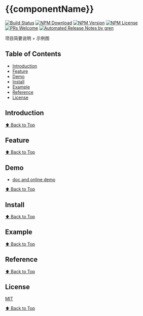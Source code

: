 # {{componentName}}

[![Build Status](https://travis-ci.com/{{ownerName}}/{{componentName}}.svg?branch=master)](https://travis-ci.com/{{ownerName}}/{{componentName}})
[![NPM Download](https://img.shields.io/npm/dm/@{{ownerNameLowerCase}}/{{componentName}}.svg)](https://www.npmjs.com/package/@{{ownerNameLowerCase}}/{{componentName}})
[![NPM Version](https://img.shields.io/npm/v/@{{ownerNameLowerCase}}/{{componentName}}.svg)](https://www.npmjs.com/package/@{{ownerNameLowerCase}}/{{componentName}})
[![NPM License](https://img.shields.io/npm/l/@{{ownerNameLowerCase}}/{{componentName}}.svg)](https://github.com/{{ownerName}}/{{componentName}}/blob/master/LICENSE)
[![PRs Welcome](https://img.shields.io/badge/PRs-welcome-brightgreen.svg)](https://github.com/{{ownerName}}/{{componentName}}/pulls)
[![Automated Release Notes by gren](https://img.shields.io/badge/%F0%9F%A4%96-release%20notes-00B2EE.svg)](https://github-tools.github.io/github-release-notes/)

项目简要说明 + 示例图

## Table of Contents

- [Introduction](#introduction)
- [Feature](#feature)
- [Demo](#demo)
- [Install](#install)
- [Example](#example)
- [Reference](#reference)
- [License](#license)

## Introduction

[⬆ Back to Top](#table-of-contents)

## Feature

[⬆ Back to Top](#table-of-contents)

## Demo

* [doc and online demo](https://{{ownerName}}.github.io/{{componentName}}/)

[⬆ Back to Top](#table-of-contents)

## Install

[⬆ Back to Top](#table-of-contents)

## Example

[⬆ Back to Top](#table-of-contents)

## Reference

[⬆ Back to Top](#table-of-contents)

## License

[MIT](./LICENSE)

[⬆ Back to Top](#table-of-contents)
